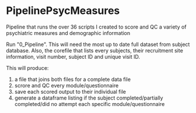 # PipelinePsycMeasures
Pipeline that runs the over 36 scripts I created to score and QC a variety of psychiatric measures and demographic information

Run "0_Pipeline".
This will need the most up to date full dataset from subject database.
Also, the corefile that lists every subjects, their recruitment site information, visit number, subject ID and unique visit ID.

This will produce:
1. a file that joins both files for a complete data file
2. scrore and QC every module/questionnaire 
3. save each scored output to their individual file
4. generate a dataframe listing if the subject completed/partially completed/did no attempt each specific module/questionnaire

